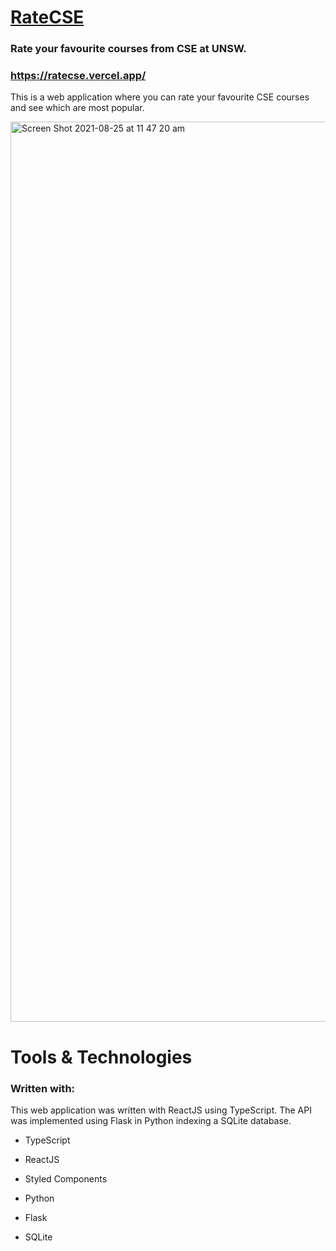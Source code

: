 # [RateCSE](https://ratecse.vercel.app/)

### Rate your favourite courses from CSE at UNSW. 
### https://ratecse.vercel.app/

This is a web application where you can rate your favourite CSE courses and see which are most popular.

<img width="1440" alt="Screen Shot 2021-08-25 at 11 47 20 am" src="https://user-images.githubusercontent.com/66828989/130712856-770d8502-c5b4-471f-b3a9-ec1decc9ff48.png">

# Tools & Technologies

### Written with:

This web application was written with ReactJS using TypeScript. The API was implemented using Flask in Python indexing a SQLite database.

- TypeScript

- ReactJS
- Styled Components

- Python
- Flask

- SQLite
